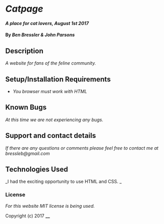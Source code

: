 # _Catpage_

#### _A place for cat lovers, August 1st 2017_

#### By _**Ben Bressler & John Parsons**_

## Description

_A website for fans of the feline community._

## Setup/Installation Requirements

* _You browser must work with HTML_

## Known Bugs

_At this time we are not experiencing any bugs._

## Support and contact details

_If there are any questions or comments please feel free to contact
me at bressleb@gmail.com_

## Technologies Used

_I had the exciting opportunity to use HTML and CSS. _

### License

*For this website MIT license is being used.*

Copyright (c) 2017 **__**
